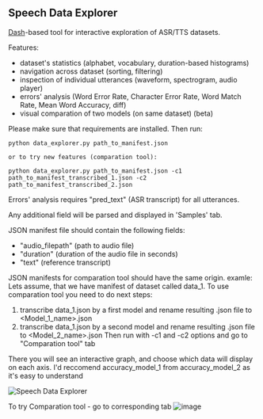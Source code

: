 Speech Data Explorer
--------------------

[Dash](https://plotly.com/dash/)-based tool for interactive exploration of ASR/TTS datasets.

Features:
- dataset's statistics (alphabet, vocabulary, duration-based histograms)
- navigation across dataset (sorting, filtering)
- inspection of individual utterances (waveform, spectrogram, audio player)
- errors' analysis (Word Error Rate, Character Error Rate, Word Match Rate, Mean Word Accuracy, diff)
- visual comparation of two models (on same dataset) (beta)

Please make sure that requirements are installed. Then run:
```
python data_explorer.py path_to_manifest.json

or to try new features (comparation tool):

python data_explorer.py path_to_manifest.json -c1 path_to_manifest_transcribed_1.json -c2 path_to_manifest_transcribed_2.json

```

Errors' analysis requires "pred_text" (ASR transcript) for all utterances.

Any additional field will be parsed and displayed in 'Samples' tab.

JSON manifest file should contain the following fields:
- "audio_filepath" (path to audio file)
- "duration" (duration of the audio file in seconds)
- "text" (reference transcript)

JSON manifests for comparation tool should have the same origin. 
examle: Lets assume, that we have manifest of dataset called data_1. To use comparation tool you need to do next steps:
1) transcribe data_1.json by a first model and rename resulting .json file to <Model_1_name>.json
2) transcribe data_1.json by a second model and rename resulting .json file to <Model_2_name>.json
Then run with -c1 and -c2 options and go to "Comparation tool" tab


There you will see an interactive graph, and choose which data will display on each axis. I'd reccomend accuracy_model_1 from accuracy_model_2 as it's easy to understand


![Speech Data Explorer](screenshot.png)

To try Comparation tool - go to corresponding tab
![image](https://user-images.githubusercontent.com/37293288/183735563-ba6c1819-a320-46bc-8eaa-14ed77e93787.png)


